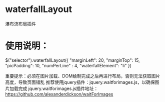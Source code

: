 waterfallLayout
===============

瀑布流布局插件

 使用说明：
===============


   $("selector").waterfallLayout({
        "marginLeft": 20,
        "marginTop": 15,
        "picPadding": 10,
        "numPerLine" : 4,
        "waterfallElement": "li"
   })

 重要提示：必须在图片加载、DOM绘制完成之后再进行布局，否则无法获取图片高度，导致页面错乱
 推荐使用jquery插件：jquery.waitforimages.js，以确保图片加载完成
 jquery.waitforimages.js插件地址：https://github.com/alexanderdickson/waitForImages
